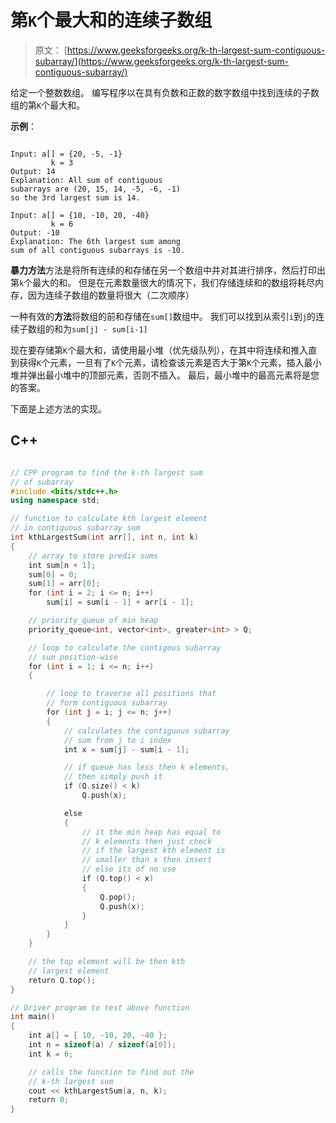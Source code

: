 # 第`K`个最大和的连续子数组

> 原文： [https://www.geeksforgeeks.org/k-th-largest-sum-contiguous-subarray/](https://www.geeksforgeeks.org/k-th-largest-sum-contiguous-subarray/)

给定一个整数数组。 编写程序以在具有负数和正数的数字数组中找到连续的子数组的第`K`个最大和。

**示例**：

```

Input: a[] = {20, -5, -1} 
         k = 3
Output: 14
Explanation: All sum of contiguous 
subarrays are (20, 15, 14, -5, -6, -1) 
so the 3rd largest sum is 14.

Input: a[] = {10, -10, 20, -40} 
         k = 6
Output: -10 
Explanation: The 6th largest sum among 
sum of all contiguous subarrays is -10.

```



**暴力方法**方法是将所有连续的和存储在另一个数组中并对其进行排序，然后打印出第`k`个最大的和。 但是在元素数量很大的情况下，我们存储连续和的数组将耗尽内存，因为连续子数组的数量将很大（二次顺序）

一种有效的**方法**将数组的前和存储在`sum[]`数组中。 我们可以找到从索引`i`到`j`的连续子数组的和为`sum[j] - sum[i-1]`

现在要存储第`K`个最大和，请使用最小堆（优先级队列），在其中将连续和推入直到获得`K`个元素，一旦有了`K`个元素，请检查该元素是否大于第`K`个元素，插入最小堆并弹出最小堆中的顶部元素，否则不插入。 最后，最小堆中的最高元素将是您的答案。

下面是上述方法的实现。

## C++ 

```cpp

// CPP program to find the k-th largest sum 
// of subarray 
#include <bits/stdc++.h> 
using namespace std; 

// function to calculate kth largest element 
// in contiguous subarray sum 
int kthLargestSum(int arr[], int n, int k) 
{ 
    // array to store predix sums 
    int sum[n + 1]; 
    sum[0] = 0; 
    sum[1] = arr[0]; 
    for (int i = 2; i <= n; i++) 
        sum[i] = sum[i - 1] + arr[i - 1]; 

    // priority_queue of min heap 
    priority_queue<int, vector<int>, greater<int> > Q; 

    // loop to calculate the contigous subarray 
    // sum position-wise 
    for (int i = 1; i <= n; i++) 
    { 

        // loop to traverse all positions that 
        // form contiguous subarray 
        for (int j = i; j <= n; j++) 
        { 
            // calculates the contiguous subarray 
            // sum from j to i index 
            int x = sum[j] - sum[i - 1]; 

            // if queue has less then k elements, 
            // then simply push it 
            if (Q.size() < k) 
                Q.push(x); 

            else
            { 
                // it the min heap has equal to 
                // k elements then just check 
                // if the largest kth element is 
                // smaller than x then insert 
                // else its of no use 
                if (Q.top() < x) 
                { 
                    Q.pop(); 
                    Q.push(x); 
                } 
            } 
        } 
    } 

    // the top element will be then kth 
    // largest element 
    return Q.top(); 
} 

// Driver program to test above function 
int main() 
{ 
    int a[] = { 10, -10, 20, -40 }; 
    int n = sizeof(a) / sizeof(a[0]); 
    int k = 6; 

    // calls the function to find out the 
    // k-th largest sum 
    cout << kthLargestSum(a, n, k); 
    return 0; 
} 

```